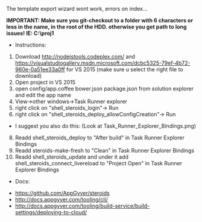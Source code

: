 The template export wizard wont work, errors on index...

**IMPORTANT: Make sure you git-checkout to a folder with 6 characters or less in the name, in the root of the HDD. otherwise you get path to long issues! IE: C:\proj1**


* Instructions:

1. Download http://nodejstools.codeplex.com/ and  https://visualstudiogallery.msdn.microsoft.com/dcbc5325-79ef-4b72-960e-0a51ee33a0ff for VS 2015 (make sure u select the right file to download)
2. Open project in VS 2015
3. open config/app.coffee bower.json package.json from solution explorer and edit the app name 
4. View->other windows->Task Runner explorer
6. right click on "shell_steroids_login"-> Run
7. right click on "shell_steroids_deploy_allowConfigCreation"-> Run

* I suggest you also do this: (Look at Task_Runner_Explorer_Bindings.png)

8. Readd shell_steroids_deploy to "After build" in Task Runner Explorer Bindings
9. Readd steroids-make-fresh to "Clean" in Task Runner Explorer Bindings
10. Readd shell_steroids_update and under it add shell_steroids_connect_livereload to "Project Open" in Task Runner Explorer Bindings


* Docs:
- https://github.com/AppGyver/steroids
- http://docs.appgyver.com/tooling/cli/
- http://docs.appgyver.com/tooling/build-service/build-settings/deploying-to-cloud/